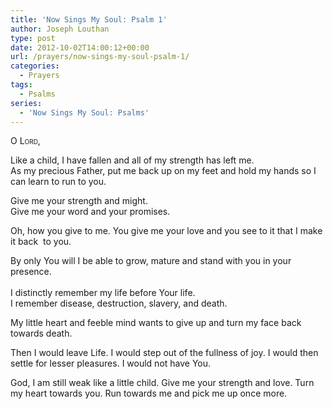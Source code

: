 ```yaml
---
title: 'Now Sings My Soul: Psalm 1'
author: Joseph Louthan
type: post
date: 2012-10-02T14:00:12+00:00
url: /prayers/now-sings-my-soul-psalm-1/
categories:
  - Prayers
tags:
  - Psalms
series:
  - 'Now Sings My Soul: Psalms'
---
```

<div style="font-variant: small-caps;">
  O Lord,
</div>

Like a child, I have fallen and all of my strength has left me.  
As my precious Father, put me back up on my feet and hold my hands so I can learn to run to you.  

Give me your strength and might.  
Give me your word and your promises.  

Oh, how you give to me. You give me your love and you see to it that I make it back  to you.  

By only You will I be able to grow, mature and stand with you in your presence.  
   
I distinctly remember my life before Your life.  
I remember disease, destruction, slavery, and death.  

My little heart and feeble mind wants to give up and turn my face back towards death.  

Then I would leave Life. I would step out of the fullness of joy. I would then settle for lesser pleasures. I would not have You.  

God, I am still weak like a little child. Give me your strength and love. Turn my heart towards you. Run towards me and pick me up once more.  